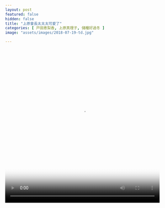 ```yaml
---
layout: post
featured: false
hidden: false
title: "上原會長太太太可愛了"
categories: [ 戸田恵梨香, 上原真理子, 儲糧好過冬 ]
image: "assets/images/2018-07-19-td.jpg"

---
```

<video controls="controls" src="{{ site.baseurl }}/assets/images/2018-07-19-td.mp4" poster="{{ site.baseurl }}/assets/images/2018-07-19-td.jpg" loop="loop" width="500" height="500">您的瀏覽器不支持 video 標簽。</video>
